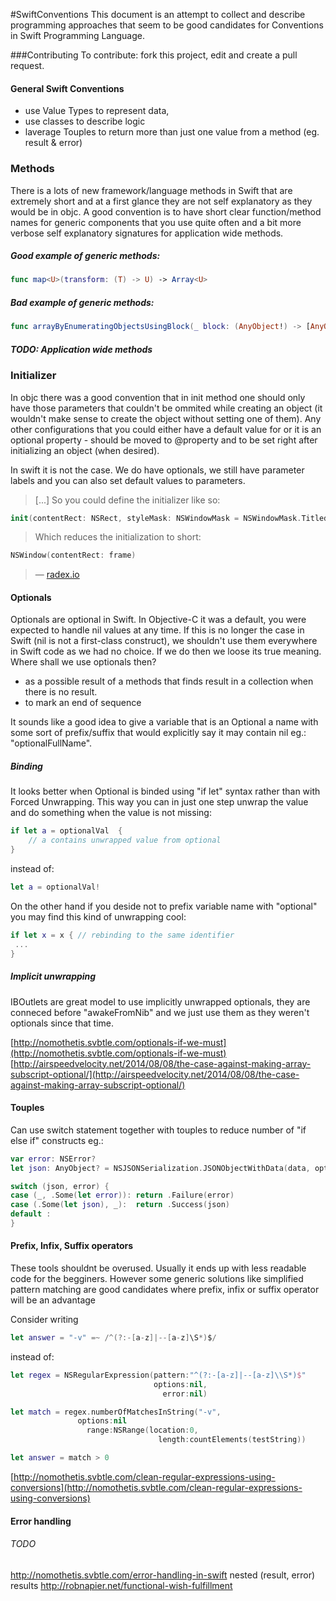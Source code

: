 #SwiftConventions
This document is an attempt to collect and describe programming approaches that seem to be good candidates for Conventions in Swift Programming Language.

###Contributing 
To contribute: fork this project, edit and create a pull request.

#### General Swift Conventions
* use Value Types to represent data,
* use classes to describe logic
* laverage Touples to return more than just one value from a method (eg. result & error)

### Methods
There is a lots of new framework/language methods in Swift that are extremely short and at a first glance they are not self explanatory as they would be in objc.
A good convention is to have short clear function/method names for generic components that you use quite often and a bit more verbose self explanatory signatures for application wide methods.

##### Good example of generic methods:
```swift
func map<U>(transform: (T) -> U) -> Array<U>
``` 

##### Bad example of generic methods:
```swift
func arrayByEnumeratingObjectsUsingBlock(_ block: (AnyObject!) -> [AnyObject]
```

##### TODO: Application wide methods

### Initializer
In objc there was a good convention that in init method one should only have those parameters that couldn't be ommited while creating an object (it wouldn't make sense to create the object without setting one of them). Any other configurations that you could either have a default value for or it is an optional property - should be moved to @property and to be set right after initializing an object (when desired).

In swift it is not the case. We do have optionals, we still have parameter labels and you can also set default values to parameters.

> [...] So you could define the initializer like so:

```swift
init(contentRect: NSRect, styleMask: NSWindowMask = NSWindowMask.Titled, backing: NSBackingStoreType = .Buffered, defer: Bool = false, screen: NSScreen? = nil)
```
> Which reduces the initialization to short:

```swift
NSWindow(contentRect: frame)
```
> — [radex.io](http://radex.io/swift/methods/)

#### Optionals
Optionals are optional in Swift. In Objective-C it was a default, you were expected to handle nil values at any time. If this is no longer the case in Swift (nil is not a first-class construct), we shouldn't use them everywhere in Swift code as we had no choice. If we do then we loose its true meaning. Where shall we use optionals then?

* as a possible result of a methods that finds result in a collection when there is no result.
* to mark an end of sequence

It sounds like a good idea to give a variable that is an Optional a name with some sort of prefix/suffix that would explicitly say it may contain nil eg.: "optionalFullName".

##### Binding
It looks better when Optional is binded using "if let" syntax rather than with Forced Unwrapping. This way you can in just one step unwrap the value and do something when the value is not missing:
```swift
if let a = optionalVal  {
    // a contains unwrapped value from optional
}
```

instead of:
```swift
let a = optionalVal!
```

On the other hand if you deside not to prefix variable name with "optional" you may find this kind of unwrapping cool:
```swift
if let x = x { // rebinding to the same identifier
 ... 
} 
```

##### Implicit unwrapping
IBOutlets are great model to use implicitly unwrapped optionals, they are conneced before "awakeFromNib" and we just use them as they weren't optionals since that time.

[http://nomothetis.svbtle.com/optionals-if-we-must](http://nomothetis.svbtle.com/optionals-if-we-must)
[http://airspeedvelocity.net/2014/08/08/the-case-against-making-array-subscript-optional/](http://airspeedvelocity.net/2014/08/08/the-case-against-making-array-subscript-optional/)

#### Touples
Can use switch statement together with touples to reduce number of "if else if" constructs eg.:
```swift
var error: NSError?
let json: AnyObject? = NSJSONSerialization.JSONObjectWithData(data, options: NSJSONReadingOptions(0), error: &error)

switch (json, error) {
case (_, .Some(let error)): return .Failure(error)
case (.Some(let json), _):  return .Success(json)
default :
}
```

#### Prefix, Infix, Suffix operators
These tools shouldnt be overused. Usually it ends up with less readable code for the begginers. However some generic solutions like simplified pattern matching are good candidates where prefix, infix or suffix operator will be an advantage

Consider writing
```swift
let answer = "-v" =~ /^(?:-[a-z]|--[a-z]\S*)$/
```

instead of:
```swift
let regex = NSRegularExpression(pattern:"^(?:-[a-z]|--[a-z]\\S*)$" 
                                options:nil,
                                  error:nil)

let match = regex.numberOfMatchesInString("-v", 
               options:nil
                 range:NSRange(location:0,
                                 length:countElements(testString))

let answer = match > 0
```

[http://nomothetis.svbtle.com/clean-regular-expressions-using-conversions](http://nomothetis.svbtle.com/clean-regular-expressions-using-conversions)

#### Error handling
###### TODO
http://nomothetis.svbtle.com/error-handling-in-swift
nested (result, error) results 
http://robnapier.net/functional-wish-fulfillment